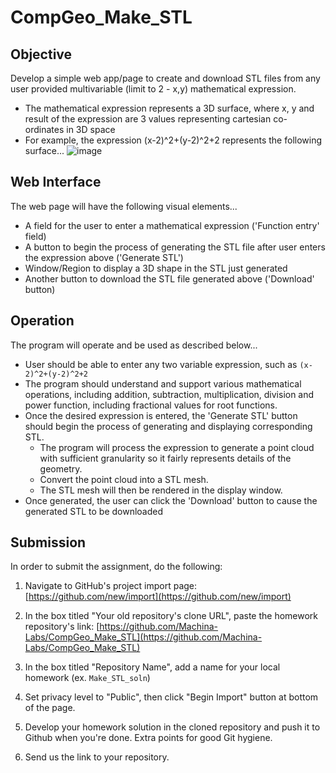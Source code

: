 # CompGeo_Make_STL
## Objective
Develop a simple web app/page to create and download STL files from any user provided multivariable (limit to 2 - x,y) mathematical expression.
- The mathematical expression represents a 3D surface, where x, y and result of the expression are 3 values representing cartesian co-ordinates in 3D space
- For example, the expression (x-2)^2+(y-2)^2+2 represents the following surface...
![image](https://user-images.githubusercontent.com/91622575/172967186-0d411590-662e-4344-8a23-33286d679915.png)
## Web Interface
The web page will have the following visual elements...
- A field for the user to enter a mathematical expression ('Function entry' field)
- A button to begin the process of generating the STL file after user enters the expression above ('Generate STL')
- Window/Region to display a 3D shape in the STL just generated
- Another button to download the STL file generated above ('Download' button)
## Operation
The program will operate and be used as described below...
- User should be able to enter any two variable expression, such as `(x-2)^2+(y-2)^2+2`
- The program should understand and support various mathematical operations, including addition, subtraction, multiplication, division and power function, including fractional values for root functions. 
- Once the desired expression is entered, the 'Generate STL' button should begin the process of generating and displaying corresponding STL.
  * The program will process the expression to generate a point cloud with sufficient granularity so it fairly represents details of the geometry.
  * Convert the point cloud into a STL mesh.
  * The STL mesh will then be rendered in the display window.
- Once generated, the user can click the 'Download' button to cause the generated STL to be downloaded

## Submission
In order to submit the assignment, do the following:

1. Navigate to GitHub's project import page: [https://github.com/new/import](https://github.com/new/import)

2. In the box titled "Your old repository's clone URL", paste the homework repository's link: [https://github.com/Machina-Labs/CompGeo_Make_STL](https://github.com/Machina-Labs/CompGeo_Make_STL)

3. In the box titled "Repository Name", add a name for your local homework (ex. `Make_STL_soln`)

4. Set privacy level to "Public", then click "Begin Import" button at bottom of the page.

5. Develop your homework solution in the cloned repository and push it to Github when you're done. Extra points for good Git hygiene.

6. Send us the link to your repository.
